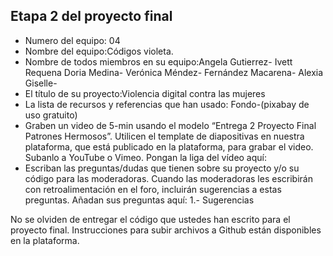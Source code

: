 ## Etapa 2 del proyecto final

- Numero del equipo: 04
- Nombre del equipo:Códigos violeta.
- Nombre de todos miembros en su equipo:Angela Gutierrez- Ivett Requena Doria Medina- Verónica Méndez- Fernández Macarena- Alexia Giselle-
- El título de su proyecto:Violencia digital contra las mujeres
- La lista de recursos y referencias que han usado: Fondo-(pixabay de uso gratuito)
- Graben un video de 5-min usando el modelo “Entrega 2 Proyecto Final Patrones Hermosos”. Utilicen el template de diapositivas en nuestra plataforma, que está publicado en la plataforma, para grabar el video. Subanlo a YouTube o Vimeo. Pongan la liga del vídeo aquí: 
- Escriban las preguntas/dudas que tienen sobre su proyecto y/o su código para las moderadoras. Cuando las moderadoras les escribirán con retroalimentación en el foro, incluirán sugerencias a estas preguntas. Añadan sus preguntas aquí: 1.- Sugerencias

No se olviden de entregar el código que ustedes han escrito para el proyecto final. Instrucciones para subir archivos a Github están disponibles en la plataforma.
